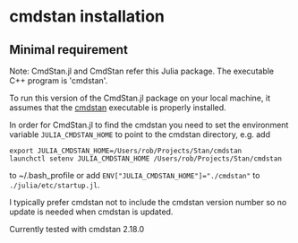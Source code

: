# cmdstan installation

## Minimal requirement

Note: CmdStan.jl and CmdStan refer this Julia package. The executable C++ program is 'cmdstan'.

To run this version of the CmdStan.jl package on your local machine, it assumes that the  [cmdstan](http://mc-stan.org/interfaces/cmdstan) executable is properly installed.

In order for CmdStan.jl to find the cmdstan you need to set the environment variable `JULIA_CMDSTAN_HOME` to point to the cmdstan directory, e.g. add

```
export JULIA_CMDSTAN_HOME=/Users/rob/Projects/Stan/cmdstan
launchctl setenv JULIA_CMDSTAN_HOME /Users/rob/Projects/Stan/cmdstan
```

to ~/.bash_profile or add `ENV["JULIA_CMDSTAN_HOME"]="./cmdstan"` to `./julia/etc/startup.jl`. 

I typically prefer cmdstan not to include the cmdstan version number so no update is needed when cmdstan is updated.

Currently tested with cmdstan 2.18.0
